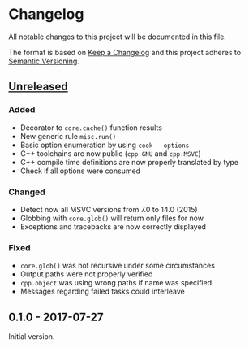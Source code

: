 # Changelog
All notable changes to this project will be documented in this file.

The format is based on [Keep a Changelog](http://keepachangelog.com/en/1.0.0/)
and this project adheres to [Semantic Versioning](http://semver.org/spec/v2.0.0.html).

## [Unreleased]
### Added
- Decorator to `core.cache()` function results 
- New generic rule `misc.run()`
- Basic option enumeration by using `cook --options`
- C++ toolchains are now public (`cpp.GNU` and `cpp.MSVC`)
- C++ compile time definitions are now properly translated by type
- Check if all options were consumed

### Changed
- Detect now all MSVC versions from 7.0 to 14.0 (2015)
- Globbing with `core.glob()` will return only files for now
- Exceptions and tracebacks are now correctly displayed

### Fixed
- `core.glob()` was not recursive under some circumstances
- Output paths were not properly verified
- `cpp.object` was using wrong paths if name was specified
- Messages regarding failed tasks could interleave


## 0.1.0 - 2017-07-27

Initial version.

[Unreleased]: https://github.com/jachris/cook/compare/v0.1.0...HEAD
